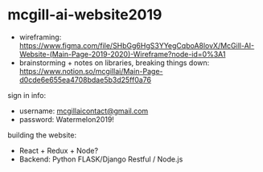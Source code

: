 # mcgill-ai-website2019

- wireframing: https://www.figma.com/file/SHbGg6HgS3YYegCqboA8lovX/McGill-AI-Website-(Main-Page-2019-2020)-Wireframe?node-id=0%3A1
- brainstorming + notes on libraries, breaking things down: https://www.notion.so/mcgillai/Main-Page-d0cde6e655ea4708bdae5b3d25ff0a76

sign in info: 
- username: mcgillaicontact@gmail.com
- password: Watermelon2019!

building the website: 
- React + Redux + Node? 
- Backend: Python FLASK/Django Restful / Node.js
